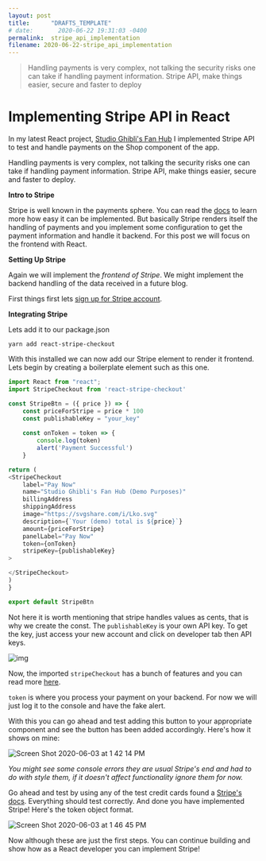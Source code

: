 ```yaml
---
layout: post
title:      "DRAFTS_TEMPLATE"
# date:       2020-06-22 19:31:03 -0400
permalink:  stripe_api_implementation
filename: 2020-06-22-stripe_api_implementation
---
```


> Handling payments is very complex, not talking the security risks one can take if handling payment information. Stripe API, make things easier, secure and faster to deploy

# Implementing Stripe API in React

In my latest React project, [Studio Ghibli's Fan Hub](https://studio-ghibli-fan-hub.herokuapp.com/) I implemented Stripe API to test and handle payments on the Shop component of the app. 

Handling payments is very complex, not talking the security risks one can take if handling payment information. Stripe API, make things easier, secure and faster to deploy.

**Intro to Stripe**

Stripe is well known in the payments sphere. You can read the [docs](https://stripe.com/docs) to learn more how easy it can be implemented. But basically Stripe renders itself the handling of payments and you implement some configuration to get the payment information and handle it backend. For this post we will focus on the frontend with React.

**Setting Up Stripe**

Again we will implement the *frontend of Stripe*. We might implement the backend handling of the data received in a future blog.

First things first lets [sign up for Stripe account](https://dashboard.stripe.com/register).

**Integrating Stripe**

Lets add it to our package.json

`yarn add react-stripe-checkout`

With this installed we can now add our Stripe element to render it frontend. Lets begin by creating a boilerplate element such as this one.

```js
import React from "react";
import StripeCheckout from 'react-stripe-checkout'

const StripeBtn = ({ price }) => {
    const priceForStripe = price * 100
    const publishableKey = "your_key"
    
    const onToken = token => {
        console.log(token)
        alert('Payment Successful')
    }

return (
<StripeCheckout
    label="Pay Now"
    name="Studio Ghibli's Fan Hub (Demo Purposes)"
    billingAddress
    shippingAddress
    image="https://svgshare.com/i/Lko.svg"
    description={`Your (demo) total is ${price}`}
    amount={priceForStripe}
    panelLabel="Pay Now"
    token={onToken}
    stripeKey={publishableKey}
>

</StripeCheckout>
)
}

export default StripeBtn
```

Not here it is worth mentioning that stripe handles values as cents, that is why we create the const. The `publishableKey` is your own API key. To get the key, just access your new account and click on developer tab then API keys. 

![img](https://i.udemycdn.com/redactor/raw/2019-07-01_06-21-56-2d4f24984f3ec9b4c75abae102479511.png)

Now, the imported `stripeCheckout` has a bunch of features and you can read more [here](https://github.com/azmenak/react-stripe-checkout).

`token` is where you process your payment on your backend. For now we will just log it to the console and have the fake alert.

With this you can go ahead and test adding this button to your appropriate component and see the button has been added accordingly. Here's how it shows on mine:

![Screen Shot 2020-06-03 at 1 42 14 PM](https://user-images.githubusercontent.com/15071636/83676511-6b31d600-a5a0-11ea-80d7-66ec5295fa64.png)

*You might see some console errors they are usual Stripe's end and had to do with style them, if it doesn't affect functionality ignore them for now.*

Go ahead and test by using any of the test credit cards found a [Stripe's docs](https://stripe.com/docs/testing). Everything should test correctly. And done you have implemented Stripe! Here's the token object format.

![Screen Shot 2020-06-03 at 1 46 45 PM](https://user-images.githubusercontent.com/15071636/83676736-c49a0500-a5a0-11ea-9a90-f9606edff021.png)

Now although these are just the first steps. You can continue building and show how as a React developer you can implement Stripe!